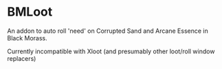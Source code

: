 # BMLoot
An addon to auto roll 'need' on Corrupted Sand and Arcane Essence in Black Morass.

Currently incompatible with Xloot (and presumably other loot/roll window replacers)
